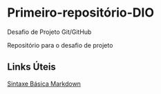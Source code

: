 # Primeiro-repositório-DIO
Desafio de Projeto Git/GitHub

Repositório para o desafio de projeto

## Links Úteis
[Sintaxe Básica Markdown](https://www.markdownguide.org/basic-syntax/)
